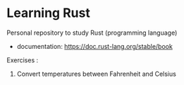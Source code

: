 # Learning Rust

Personal repository to study Rust (programming language)
- documentation: https://doc.rust-lang.org/stable/book

Exercises : 
1. Convert temperatures between Fahrenheit and Celsius
